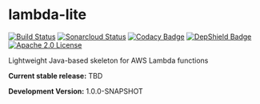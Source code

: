 # lambda-lite

[![Build Status](https://travis-ci.org/stepio/lambda-lite.svg?branch=master)](https://travis-ci.org/stepio/lambda-lite)
[![Sonarcloud Status](https://sonarcloud.io/api/project_badges/measure?project=stepio_aws-lambda-lite&metric=alert_status)](https://sonarcloud.io/dashboard?id=stepio_aws-lambda-lite)
[![Codacy Badge](https://api.codacy.com/project/badge/Grade/0f952b82bf1d4469bcddcbc202655278)](https://app.codacy.com/app/stepio/lambda-lite?utm_source=github.com&utm_medium=referral&utm_content=stepio/lambda-lite&utm_campaign=Badge_Grade_Dashboard)
[![DepShield Badge](https://depshield.sonatype.org/badges/stepio/lambda-lite/depshield.svg)](https://depshield.github.io)
[![Apache 2.0 License](https://img.shields.io/badge/license-Apache%202-blue.svg)](https://www.apache.org/licenses/LICENSE-2.0.txt)

Lightweight Java-based skeleton for AWS Lambda functions

**Current stable release:** TBD

**Development Version:** 1.0.0-SNAPSHOT
